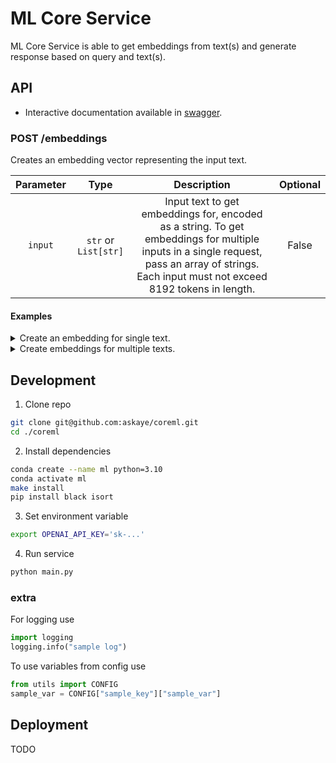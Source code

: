 # ML Core Service

ML Core Service is able to get embeddings from text(s) and generate response based on query and text(s).


## API

- Interactive documentation available in [swagger](http://78.141.213.164:5555/docs).

### POST /embeddings

Creates an embedding vector representing the input text.

| Parameter |         Type         |                                                                                          Description                                                                                          | Optional |
|:---------:|:--------------------:|:---------------------------------------------------------------------------------------------------------------------------------------------------------------------------------------------:|:--------:|
|  `input`  | `str` or `List[str]` | Input text to get embeddings for, encoded as a string. To get embeddings for multiple inputs in a single request, pass an array of strings. Each input must not exceed 8192 tokens in length. | False    |

#### Examples

<details>
<summary>Create an embedding for single text.</summary>

```bash
curl -X 'POST' \
  'http://78.141.213.164:5555/embeddings/' \
  -H 'accept: application/json' \
  -H 'Content-Type: application/json' \
  -d '{
  "input": "vp rnd"
}'
```

Response:
```json
{
  "data": [
    {
      "object": "embedding",
      "index": 0,
      "embedding": [
        -0.004258352797478437,
        -0.024816041812300682,
        ...
        0.0022093546576797962
      ]
    }
  ]
}
```
</details>

<details>
<summary>Create embeddings for multiple texts.</summary>

```bash
curl -X 'POST' \
  'http://78.141.213.164:5555/embeddings/' \
  -H 'accept: application/json' \
  -H 'Content-Type: application/json' \
  -d '{
  "input": ["terkom ceo", "Андрей Николаевич Терехов — доктор физико-математических наук, профессор, заведующий кафедрой СП СПбГУ."]
}'
```

Response:
```json
{
  "data": [
    {
      "object": "embedding",
      "index": 0,
      "embedding": [
        -0.004258352797478437,
        -0.024816041812300682,
        ...
        0.009389051236212254
      ]
    },
    {
      "object": "embedding",
      "index": 1,
      "embedding": [
        -0.021062027662992477,
        0.014139993116259575,
        ...
        0.0022093546576797962
      ]
    }
  ]
}
```
</details>



## Development

1. Clone repo
  ```bash
  git clone git@github.com:askaye/coreml.git
  cd ./coreml
  ```

2. Install dependencies
  ```bash
  conda create --name ml python=3.10
  conda activate ml
  make install
  pip install black isort
  ```

3. Set environment variable
  ```bash
  export OPENAI_API_KEY='sk-...'
  ```

4. Run service
  ```bash
  python main.py
  ```

### extra

For logging use
```python
import logging
logging.info("sample log")
```

To use variables from config use
```python
from utils import CONFIG
sample_var = CONFIG["sample_key"]["sample_var"]
```

## Deployment

TODO

